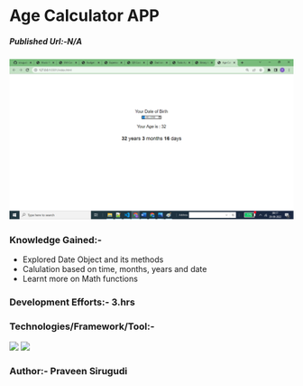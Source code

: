 # Age Calculator APP

##### Published Url:-N/A


<img src="https://github.com/sirugudipraveen3637/AgeCalculator/blob/main/ac.png" height="50%" width="100%"/>


### Knowledge Gained:-

  - Explored Date Object and its methods
  - Calulation based on time, months, years and date
  - Learnt more on Math functions
  
  
### Development Efforts:- 3.hrs
  
### Technologies/Framework/Tool:-
<span>

<img src="https://img.shields.io/badge/-Java%20Script-yellowgreen"/>
<img src="https://img.shields.io/badge/-HTML-blue"/>
</span>


### Author:- <b>Praveen Sirugudi<b>


